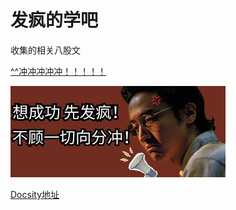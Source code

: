 # 发疯的学吧

收集的相关八股文

[\^\^冲冲冲冲冲！！！！！](index.md)







![11111](./11111.jpg)

[Docsity地址](https://heyqing.github.io/strokes)

